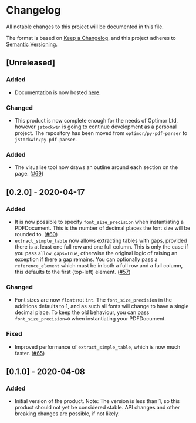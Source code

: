 # Changelog
All notable changes to this project will be documented in this file.

The format is based on [Keep a Changelog](https://keepachangelog.com/en/1.0.0/),
and this project adheres to [Semantic Versioning](https://semver.org/spec/v2.0.0.html).

## [Unreleased]
### Added
- Documentation is now hosted [here](https://py-pdf-parser.readthedocs.io/en/latest/).

### Changed
- This product is now complete enough for the needs of Optimor Ltd, however `jstockwin` is going to continue development as a personal project. The repository has been moved from `optimor/py-pdf-parser` to `jstockwin/py-pdf-parser`.

### Added
- The visualise tool now draws an outline around each section on the page. ([#69](https://github.com/jstockwin/py-pdf-parser/pull/69))

## [0.2.0] - 2020-04-17
### Added
- It is now possible to specify `font_size_precision` when instantiating a PDFDocument. This is the number of decimal places the font size will be rounded to. ([#60](https://github.com/jstockwin/py-pdf-parser/pull/60))
- `extract_simple_table` now allows extracting tables with gaps, provided there is at least one full row and one full column. This is only the case if you pass `allow_gaps=True`, otherwise the original logic of raising an exception if there a gap remains. You can optionally pass a `reference_element` which must be in both a full row and a full column, this defaults to the first (top-left) element. ([#57](https://github.com/jstockwin/py-pdf-parser/pull/57))

### Changed
- Font sizes are now `float` not `int`. The `font_size_precision` in the additions defaults to 1, and as such all fonts will change to have a single decimal place. To keep the old behaviour, you can pass `font_size_precision=0` when instantiating your PDFDocument.

### Fixed
- Improved performance of `extract_simple_table`, which is now much faster. ([#65](https://github.com/jstockwin/py-pdf-parser/pull/65))

## [0.1.0] - 2020-04-08
### Added
- Initial version of the product. Note: The version is less than 1, so this product should not yet be considered stable. API changes and other breaking changes are possible, if not likely.
